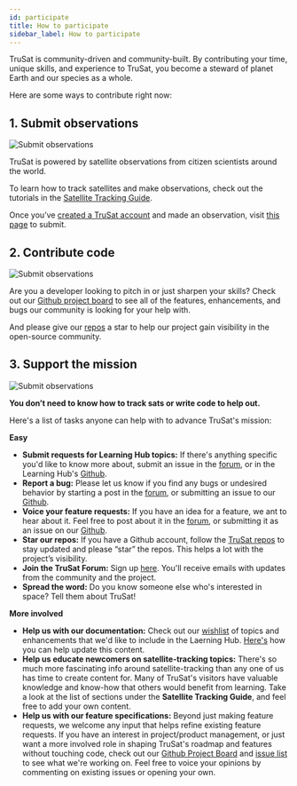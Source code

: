 ```yaml
---
id: participate
title: How to participate
sidebar_label: How to participate
---
```


TruSat is community-driven and community-built.  By contributing your time, unique skills, and experience to TruSat, you become a steward of planet Earth and our species as a whole. 

Here are some ways to contribute right now:

## 1. Submit observations

<img class="inline-image" src="/img/illustration-observation2-640px.jpg" alt="Submit observations">

TruSat is powered by satellite observations from citizen scientists around the world.

To learn how to track satellites and make observations, check out the tutorials in the [Satellite Tracking Guide](high-level-guide).

Once you’ve [created a TruSat account](http://trusat.org/signup) and made an observation, visit [this page](https://trusat.org/submit/single) to submit.


## 2. Contribute code

<img class="inline-image" src="/img/illustration-gameplan-brightened-640px.jpg" alt="Submit observations">

Are you a developer looking to pitch in or just sharpen your skills? Check out our [Github project board](https://github.com/orgs/TruSat/projects/1) to see all of the features, enhancements, and bugs our community is looking for your help with. 

And please give our [repos](https://github.com/trusat) a star to help our project gain visibility in the open-source community. 


## 3. Support the mission

<img class="inline-image" src="/img/illustration-mission-640px.jpg" alt="Submit observations">

**You don’t need to know how to track sats or write code to help out.** 

Here's a list of tasks anyone can help with to advance TruSat's mission:

**Easy**
- **Submit requests for Learning Hub topics:** If there's anything specific you'd like to know more about, submit an issue in the [forum](https://discuss.trusat.org), or in the Learning Hub's [Github](https://github.com/TruSat/trusat-learn/issues).
- **Report a bug:** Please let us know if you find any bugs or undesired behavior by starting a post in the [forum](https://discuss.trusat.org), or submitting an issue to our [Github](https://github.com/TruSat/trusat-frontend/issues).
- **Voice your feature requests:** If you have an idea for a feature, we ant to hear about it. Feel free to post about it in the [forum](https://discuss.trusat.org), or submitting it as an issue on our [Github](https://github.com/TruSat/trusat-frontend/issues).
- **Star our repos:** If you have a Github account, follow the [TruSat repos](https://github.com/trusat) to stay updated and please “star” the repos. This helps a lot with the project’s visibility.
- **Join the TruSat Forum:** Sign up [here](http://discuss.trusat.org/). You'll receive emails with updates from the community and the project.
- **Spread the word:** Do you know someone else who's interested in space? Tell them about TruSat!

**More involved**
- **Help us with our documentation:** Check out our [wishlist](https://github.com/TruSat/trusat-learn/issues) of topics and enhancements that we'd like to include in the Laerning Hub. [Here's](updating) how you can help update this content.
- **Help us educate newcomers on satellite-tracking topics:** There's so much more fascinating info  around satellite-tracking than any one of us has time to create content for. Many of TruSat's visitors have valuable knowledge and know-how that others would benefit from learning. Take a look at the list of sections under the **Satellite Tracking Guide**, and feel free to add your own content.
- **Help us with our feature specifications:** Beyond just making feature requests, we welcome any input that helps refine existing feature requests. If you have an interest in project/product management, or just want a more involved role in shaping TruSat's roadmap and features without touching code, check out our [Github Project Board](https://github.com/orgs/TruSat/projects/1) and [issue list](https://github.com/TruSat/trusat-frontend/issues) to see what we're working on. Feel free to voice your opinions by commenting on existing issues or opening your own. 
